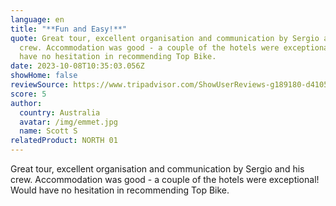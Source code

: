 ```yaml
---
language: en
title: "**Fun and Easy!**"
quote: Great tour, excellent organisation and communication by Sergio and his
  crew. Accommodation was good - a couple of the hotels were exceptional! Would
  have no hesitation in recommending Top Bike.
date: 2023-10-08T10:35:03.056Z
showHome: false
reviewSource: https://www.tripadvisor.com/ShowUserReviews-g189180-d4105907-r920688430-Top_Bike_Tours_Portugal-Porto_Porto_District_Northern_Portugal.html
score: 5
author:
  country: Australia
  avatar: /img/emmet.jpg
  name: Scott S
relatedProduct: NORTH 01
---
```

Great tour, excellent organisation and communication by Sergio and his crew. Accommodation was good - a couple of the hotels were exceptional! Would have no hesitation in recommending Top Bike.
